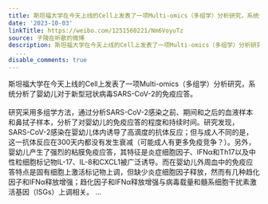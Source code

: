 ```yaml
---
title: 斯坦福大学在今天上线的Cell上发表了一项Multi-omics（多组学）分析研究，系统分析了婴幼儿对于新型冠状病毒SARS-CoV-2的免疫应答。研究采用多组学方法，通过分...
date: '2023-10-03'
linkTitle: https://weibo.com/1251560221/Nm6VoyuTz
source: 子陵在听歌的微博
description: 斯坦福大学在今天上线的Cell上发表了一项Multi-omics（多组学）分析研究，系统分析了婴幼儿对于新型冠状病毒SARS-CoV-2的免疫应答。<br><br>研究采用多组学方法，通过分析SARS-CoV-2感染之前、期间和之后的血液样本和鼻拭子样本，分析了对婴幼儿的免疫应答的程度和持续时间。研究发现，SARS-CoV-2感染在婴幼儿体内诱导了高滴度的抗体反应；但与成人不同的是，这一抗体反应在300天内都没有发生衰减（可能成人有更多免疫竞争？）。另外，婴幼儿产生了强烈的粘膜免疫应答，其特征是炎症细胞因子、IFNα和Th17以及中性粒细胞标记物IL-17、IL-8和CXCL1被广泛诱导。而在婴幼儿外周血中的免疫应答特点是固有细胞上激活标记物上调，但缺少炎症细胞因子释放，然而有几种趋化因子和IFNα释放增强；趋化因子和IFNα释放增强与病毒载量和髓系细胞干扰素激活基因（ISGs）上调相关。
  ...
disable_comments: true
---
```

斯坦福大学在今天上线的Cell上发表了一项Multi-omics（多组学）分析研究，系统分析了婴幼儿对于新型冠状病毒SARS-CoV-2的免疫应答。<br><br>研究采用多组学方法，通过分析SARS-CoV-2感染之前、期间和之后的血液样本和鼻拭子样本，分析了对婴幼儿的免疫应答的程度和持续时间。研究发现，SARS-CoV-2感染在婴幼儿体内诱导了高滴度的抗体反应；但与成人不同的是，这一抗体反应在300天内都没有发生衰减（可能成人有更多免疫竞争？）。另外，婴幼儿产生了强烈的粘膜免疫应答，其特征是炎症细胞因子、IFNα和Th17以及中性粒细胞标记物IL-17、IL-8和CXCL1被广泛诱导。而在婴幼儿外周血中的免疫应答特点是固有细胞上激活标记物上调，但缺少炎症细胞因子释放，然而有几种趋化因子和IFNα释放增强；趋化因子和IFNα释放增强与病毒载量和髓系细胞干扰素激活基因（ISGs）上调相关。 ...